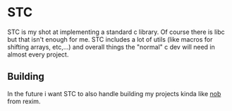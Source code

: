 # STC
STC is my shot at implementing a standard c library. Of course there is libc but that isn't enough for me.
STC includes a lot of utils (like macros for shifting arrays, etc,...) and overall things the "normal" c dev will need in almost every project.

## Building
In the future i want STC to also handle building my projects kinda like [nob](https://github.com/tsoding/nob.h) from rexim.
